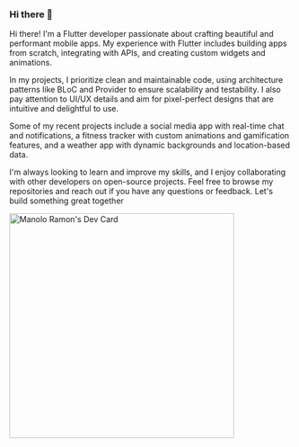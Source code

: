 ### Hi there 👋
Hi there! I'm a Flutter developer passionate about crafting beautiful and performant mobile apps. My experience with Flutter includes building apps from scratch, integrating with APIs, and creating custom widgets and animations.

In my projects, I prioritize clean and maintainable code, using architecture patterns like BLoC and Provider to ensure scalability and testability. I also pay attention to UI/UX details and aim for pixel-perfect designs that are intuitive and delightful to use.

Some of my recent projects include a social media app with real-time chat and notifications, a fitness tracker with custom animations and gamification features, and a weather app with dynamic backgrounds and location-based data.

I'm always looking to learn and improve my skills, and I enjoy collaborating with other developers on open-source projects. Feel free to browse my repositories and reach out if you have any questions or feedback. Let's build something great together

<a href="https://app.daily.dev/ManoloRamon"><img src="https://api.daily.dev/devcards/fa2933f8fadd4ecb88c6ee4e5c1f6632.png?r=w3l" width="400" alt="Manolo Ramon's Dev Card"/></a>

<!--
**manoloramon/manoloramon** is a ✨ _special_ ✨ repository because its `README.md` (this file) appears on your GitHub profile.

Here are some ideas to get you started:

- 🔭 I’m currently working on ...
- 🌱 I’m currently learning ...
- 👯 I’m looking to collaborate on ...
- 🤔 I’m looking for help with ...
- 💬 Ask me about ...
- 📫 How to reach me: ...
- 😄 Pronouns: ...
- ⚡ Fun fact: ...
-->
